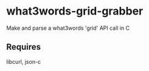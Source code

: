 # what3words-grid-grabber
Make and parse a what3words 'grid' API call in C
## Requires
libcurl, json-c
